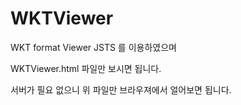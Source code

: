 WKTViewer
=========

WKT format Viewer
JSTS 를 이용하였으며

WKTViewer.html 파일만 보시면 됩니다.

서버가 필요 없으니 위 파일만 브라우져에서 얼어보면 됩니다.
